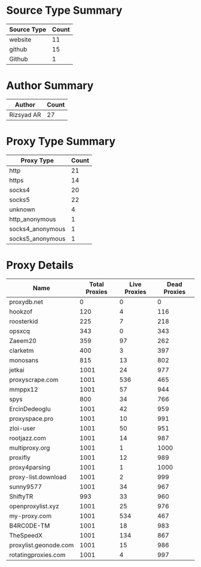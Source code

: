 # Source Type Summary

| Source Type | Count |
|-------------|-------|
| website | 11 |
| github | 15 |
| Github | 1 |


# Author Summary

| Author | Count |
|--------|-------|
| Rizsyad AR | 27 |


# Proxy Type Summary

| Proxy Type | Count |
|------------|-------|
| http | 21 |
| https | 14 |
| socks4 | 20 |
| socks5 | 22 |
| unknown | 4 |
| http_anonymous | 1 |
| socks4_anonymous | 1 |
| socks5_anonymous | 1 |


# Proxy Details

| Name | Total Proxies | Live Proxies | Dead Proxies |
|------|---------------|--------------|---------------|
| proxydb.net | 0 | 0 | 0 |
| hookzof | 120 | 4 | 116 |
| roosterkid | 225 | 7 | 218 |
| opsxcq | 343 | 0 | 343 |
| Zaeem20 | 359 | 97 | 262 |
| clarketm | 400 | 3 | 397 |
| monosans | 815 | 13 | 802 |
| jetkai | 1001 | 24 | 977 |
| proxyscrape.com | 1001 | 536 | 465 |
| mmppx12 | 1001 | 57 | 944 |
| spys | 800 | 34 | 766 |
| ErcinDedeoglu | 1001 | 42 | 959 |
| proxyspace.pro | 1001 | 10 | 991 |
| zloi-user | 1001 | 50 | 951 |
| rootjazz.com | 1001 | 14 | 987 |
| multiproxy.org | 1001 | 1 | 1000 |
| proxifly | 1001 | 12 | 989 |
| proxy4parsing | 1001 | 1 | 1000 |
| proxy-list.download | 1001 | 2 | 999 |
| sunny9577 | 1001 | 34 | 967 |
| ShiftyTR | 993 | 33 | 960 |
| openproxylist.xyz | 1001 | 25 | 976 |
| my-proxy.com | 1001 | 534 | 467 |
| B4RC0DE-TM | 1001 | 18 | 983 |
| TheSpeedX | 1001 | 134 | 867 |
| proxylist.geonode.com | 1001 | 15 | 986 |
| rotatingproxies.com | 1001 | 4 | 997 |
